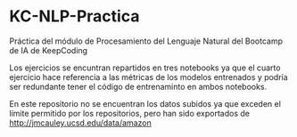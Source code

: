 # KC-NLP-Practica
Práctica del módulo de Procesamiento del Lenguaje Natural del Bootcamp de IA de KeepCoding

Los ejercicios se encuntran repartidos en tres notebooks ya que el cuarto ejercicio hace referencia a las métricas de los modelos entrenados y podría ser redundante tener el código de entrenaminto en ambos notebooks. 

En este repositorio no se encuentran los datos subidos ya que exceden el límite permitido por los repositorios, pero han sido exportados de http://jmcauley.ucsd.edu/data/amazon
